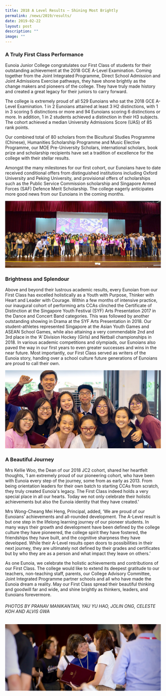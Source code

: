 ```yaml
---
title: 2018 A Level Results – Shining Most Brightly
permalink: /news/2019/results/
date: 2019-02-22
layout: post
description: ""
image: ""
---
```

### A Truly First Class Performance

Eunoia Junior College congratulates our First Class of students for their outstanding achievement at the 2018 GCE A-Level Examination. Coming together from the Joint Integrated Programme, Direct School Admission and Joint Admissions Exercise pathways, they have shone brightly as the change makers and pioneers of the college. They have truly made history and created a great legacy for their juniors to carry forward.

The college is extremely proud of all 529 Eunoians who sat the 2018 GCE A-Level Examination. 1 in 2 Eunoians attained at least 3 H2 distinctions, with 1 in 3 scoring 5 distinctions or more and 94 Eunoians scoring 6 distinctions or more. In addition, 1 in 2 students achieved a distinction in their H3 subjects. The cohort achieved a median University Admissions Score (UAS) of 85 rank points.

Our combined total of 80 scholars from the Bicultural Studies Programme (Chinese), Humanities Scholarship Programme and Music Elective Programme, our MOE Pre-University Scholars, international scholars, book prize and scholarship recipients have set a tradition of excellence for the college with their stellar results.

Amongst the many milestones for our first cohort, our Eunoians have to date received conditional offers from distinguished institutions including Oxford University and Peking University, and provisional offers of scholarships such as the Public Service Commission scholarship and Singapore Armed Forces (SAF) Defence Merit Scholarship. The college eagerly anticipates more good news from our Eunoians in the coming months.

![](/images/Features/2018-alevel-2.jpg)

### Brightness and Splendour

Above and beyond their lustrous academic results, every Eunoian from our First Class has excelled holistically as a Youth with Purpose, Thinker with Heart and Leader with Courage. Within a few months of intensive practice, our inaugural cohort of performing arts CCAs clinched the Certificate of Distinction at the Singapore Youth Festival (SYF) Arts Presentation 2017 in the Dance and Concert Band categories. This was followed by another outstanding showing in Drama at the SYF Arts Presentation in 2018. Our student-athletes represented Singapore at the Asian Youth Games and ASEAN School Games, while also attaining a very commendable 2nd and 3rd place in the ‘A’ Division Hockey (Girls) and Netball championships in 2018. In various academic competitions and olympiads, our Eunoians also paved the way in our first years to even greater successes and wins in the near future. Most importantly, our First Class served as writers of the Eunoia story, handing over a school culture future generations of Eunoians are proud to call their own.


![](/images/Features/2018-alevel-3.jpg)

### A Beautiful Journey

Mrs Kellie Woo, the Dean of our 2018 JC2 cohort, shared her heartfelt thoughts, ‘I am extremely proud of our pioneering cohort, who have been with Eunoia every step of the journey, some from as early as 2013. From being orientation leaders for their own batch to starting CCAs from scratch, they truly created Eunoia's legacy. The First Class indeed holds a very special place in all our hearts. Today we not only celebrate their holistic achievements but also the Eunoia identity that they have created.'

Mrs Wong-Cheang Mei Heng, Principal, added, ‘We are proud of our Eunoians’ achievements and all-rounded development. The A-Level result is but one step in the lifelong learning journey of our pioneer students. In many ways their growth and development have been defined by the college culture they have pioneered, the college spirit they have fostered, the friendships they have built, and the cognitive sharpness they have developed. While their A-Level results open doors to possibilities in their next journey, they are ultimately not defined by their grades and certificates but by who they are as a person and what impact they leave on others.’

As one Eunoia, we celebrate the holistic achievements and contributions of our First Class. The college would like to extend its deepest gratitude to our teachers, non-teaching staff, parents, our College Advisory Committee, Joint Integrated Programme partner schools and all who have made the Eunoia dream a reality. May our First Class spread their beautiful thinking and goodwill far and wide, and shine brightly as thinkers, leaders, and Eunoians forevermore.

###### PHOTOS BY PRANAV MANIKANTAN, YAU YU HAO, JOLIN ONG, CELESTE KOH AND ALVIS GWA

![](/images/Features/2018-alevels-4.jpeg)